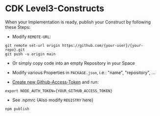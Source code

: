 # CDK Level3-Constructs

When your Implementation is ready, publish your Construct by following these Steps:

- Modify `REMOTE-URL`:
```
git remote set-url origin https://github.com/{your-user}/{your-repo}.git
git push -u origin main
```
- Or simply copy code into an empty Repository in your Space

- Modify various Properties in `PACKAGE.json`, i.e.: "name", "repository", ...

- [Create new Github-Access-Token](https://tinyurl.com/pw3kn78d) and run:
```
export NODE_AUTH_TOKEN={YOUR_GITHUB_ACCESS_TOKEN}
```
- See .npmrc {Also modify `REGISTRY` here}

```
npm publish
```